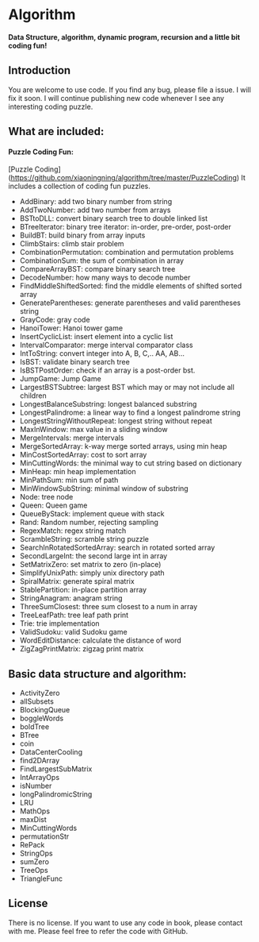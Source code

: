 # Algorithm

#### Data Structure, algorithm, dynamic program, recursion and a little bit coding fun!

## Introduction

You are welcome to use code.  If you find any bug,  please file a issue.  I will fix it soon.  I will continue publishing new code whenever I see any interesting coding puzzle.

## What are included:

#### Puzzle Coding Fun:

[Puzzle Coding] (https://github.com/xiaoningning/algorithm/tree/master/PuzzleCoding)
It includes a collection of coding fun puzzles.

 - AddBinary: add two binary number from string
 - AddTwoNumber: add two number from arrays
 - BSTtoDLL: convert binary search tree to double linked list
 - BTreeIterator: binary tree iterator: in-order, pre-order, post-order
 - BuildBT: build binary from array inputs
 - ClimbStairs: climb stair problem
 - CombinationPermutation: combination and permutation problems
 - CombinationSum: the sum of combination in array
 - CompareArrayBST: compare binary search tree
 - DecodeNumber: how many ways to decode number
 - FindMiddleShiftedSorted: find the middle elements of shifted sorted array
 - GenerateParentheses: generate parentheses and valid parentheses string
 - GrayCode: gray code
 - HanoiTower: Hanoi tower game
 - InsertCyclicList: insert element into a cyclic list
 - IntervalComparator: merge interval comparator class
 - IntToString: convert integer into A, B, C,.. AA, AB...
 - IsBST: validate binary search tree
 - IsBSTPostOrder: check if an array is a post-order bst.
 - JumpGame: Jump Game
 - LargestBSTSubtree: largest BST which may or may not include all children
 - LongestBalanceSubstring: longest balanced substring
 - LongestPalindrome: a linear way to find a longest palindrome string
 - LongestStringWithoutRepeat: longest string without repeat
 - MaxInWindow: max value in a sliding window
 - MergeIntervals: merge intervals
 - MergeSortedArray: k-way merge sorted arrays, using min heap
 - MinCostSortedArray: cost to sort array
 - MinCuttingWords: the minimal way to cut string based on dictionary
 - MinHeap: min heap implementation
 - MinPathSum:  min sum of path
 - MinWindowSubString: minimal window of substring
 - Node: tree node
 - Queen: Queen game
 - QueueByStack: implement queue with stack
 - Rand: Random number, rejecting sampling
 - RegexMatch: regex string match
 - ScrambleString: scramble string puzzle
 - SearchInRotatedSortedArray: search in rotated sorted array
 - SecondLargeInt: the second large int in array
 - SetMatrixZero: set matrix to zero (in-place)
 - SimplifyUnixPath: simply unix directory path
 - SpiralMatrix: generate spiral matrix
 - StablePartition: in-place partition array
 - StringAnagram: anagram string
 - ThreeSumClosest: three sum closest to a num in array
 - TreeLeafPath: tree leaf path print
 - Trie: trie implementation
 - ValidSudoku: valid Sudoku game
 - WordEditDistance: calculate the distance of word
 - ZigZagPrintMatrix: zigzag print matrix


## Basic data structure and algorithm:

- ActivityZero
- allSubsets
- BlockingQueue
- boggleWords
- boldTree
- BTree
- coin
- DataCenterCooling
- find2DArray
- FindLargestSubMatrix
- IntArrayOps
- isNumber
- longPalindromicString
- LRU
- MathOps
- maxDist
- MinCuttingWords
- permutationStr
- RePack
- StringOps
- sumZero
- TreeOps
- TriangleFunc


## License

There is no license.  If you want to use any code in book, please contact with me. Please feel free to refer the code with GitHub.

